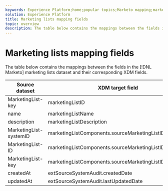 ```yaml
---
keywords: Experience Platform;home;popular topics;Marketo mapping;marketo mapping;Marking lists mapping;marketing lists mapping;
solution: Experience Platform
title: Marketing lists mapping fields
topic: overview
description: The table below contains the mappings between the fields in the Marketo marketing lists dataset and their corresponding XDM fields.
---
```


# Marketing lists mapping fields

The table below contains the mappings between the fields in the [!DNL Marketo] marketing lists dataset and their corresponding XDM fields.

| Source dataset | XDM target field |
| -------------- | ---------------- |
| MarketingList-key | marketingListID |
| name | marketingListName |
| description | marketingListDescription |
| MarketingList-systemID | marketingListComponents.sourceMarketingListID.systemID |
| MarketingList-ID | marketingListComponents.sourceMarketingListID.ID |
| MarketingList-key | marketingListComponents.sourceMarketingListID.key |
| createdAt | extSourceSystemAudit.createdDate |
| updatedAt | extSourceSystemAudit.lastUpdatedDate |